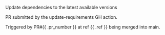Update dependencies to the latest available versions

PR submitted by the update-requirements GH action.

Triggered by PR#{{ .pr_number }} at ref {{ .ref }} being merged into
main.
